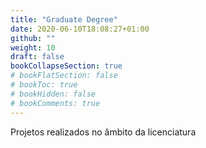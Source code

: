 ```yaml
---
title: "Graduate Degree"
date: 2020-06-10T18:08:27+01:00
github: ""
weight: 10
draft: false
bookCollapseSection: true
# bookFlatSection: false
# bookToc: true
# bookHidden: false
# bookComments: true
---
```


Projetos realizados no âmbito da licenciatura